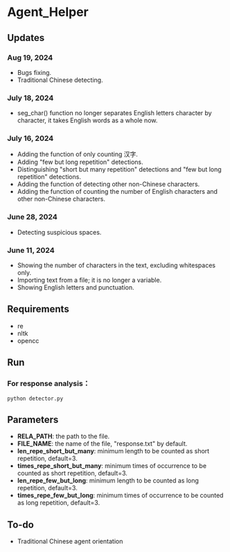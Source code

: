 # Agent_Helper
## Updates
### Aug 19, 2024
- Bugs fixing.
- Traditional Chinese detecting.
### July 18, 2024
- seg_char() function no longer separates English letters character by character, it takes English words as a whole now.
### July 16, 2024
- Adding the function of only counting 汉字.
- Adding "few but long repetition" detections.
- Distinguishing "short but many repetition" detections and "few but long repetition" detections.
- Adding the function of detecting other non-Chinese characters.
- Adding the function of counting the number of English characters and other non-Chinese characters.
### June 28, 2024
- Detecting suspicious spaces.
### June 11, 2024
- Showing the number of characters in the text, excluding whitespaces only.
- Importing text from a file; it is no longer a variable.
- Showing English letters and punctuation.

## Requirements
- re
- nltk
- opencc
## Run
### For response analysis：
  ```
  python detector.py
  ```

## Parameters
- **RELA_PATH**: the path to the file.
- **FILE_NAME**: the name of the file, "response.txt" by default.
- **len_repe_short_but_many**: minimum length to be counted as short repetition, default=3.
- **times_repe_short_but_many**: minimum times of occurrence to be counted as short repetition, default=3.
- **len_repe_few_but_long**: minimum length to be counted as long repetition, default=3.
- **times_repe_few_but_long**: minimum times of occurrence to be counted as long repetition, default=3.

## To-do
- Traditional Chinese agent orientation
